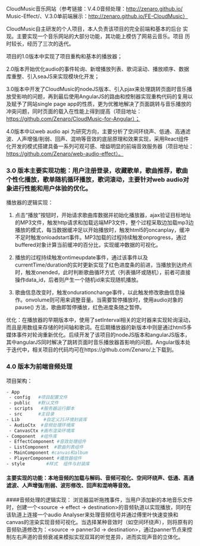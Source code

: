 CloudMusic音乐网站（参考链接：V.4.0音频处理：http://zenaro.github.io/
Music-Effect/、V.3.0单前端展示：http://zenaro.github.io/FE-CloudMusic）

CloudMusic自主研发的个人项目，本人负责该项目的完全前端和基本的后台
实现。主要实现一个音乐网站的大部分功能，其功能上模仿了网易云音乐。项目
历时较长，经历了三次的迭代。

项目的1.0版本中实现了项目重构和基本的播放器；

2.0版本开始优化audio的事件轮询、新增播放列表、歌词滚动、播放顺序、数据库重整、引入seaJS来实现模块化开发；

3.0版本中开发了CloudMusic的nodeJS版本、引入pjax来处理跳转页面时音乐播放受影响的问题，再到最后使用AngularJS的路由和控制器实现重构代码的复用以及赋予了网站single page app的性质，更为优雅地解决了页面跳转与音乐播放的冲突问题，同时页面的载入在性能上得到提高（项目地址：https://github.com/Zenaro/CloudMusic-for-Angular）；

4.0版本中以web audio api 为研究方向，主要分析了空间环绕声、低通、高通滤波、人声增强/削弱、回声、混响等音效的底层原理和效果实现，采用React组件化开发的模式搭建具备一系列可观可感、增益明显的前端音效服务器（项目地址：https://github.com/Zenaro/web-audio-effect）。

### 3.0 版本主要实现功能：用户注册登录，收藏歌单，歌曲推荐，歌曲个性化播放，歌单随机循环播放，歌词滚动，主要针对web audio对象进行性能和用户体验的优化。

播放器的逻辑实现：
1. 点击“播放”按钮时，开始请求歌曲库数据并初始化播放器，ajax验证目标地址的MP3文件，触发http请求和加载远端MP3文件，整个过程采取边加载mp3边播放的模式，每当数据缓冲足以开始播放时，触发html5的oncanplay，缓冲不足时触发onloadstart事件。MP3加载的过程持续触发onprogress，通过buffered对象计算当前缓冲的百分比，实现缓冲数据的可视化。

2. 播放的过程持续触发ontimeupdate事件，通过该事件以及currentTime/duration的实时更新实现了红色进度条的前进，当播放到达终点时，触发onended，此时判断歌曲循环方式（列表循环或随机），前者可直接操作data_id，后者则产生一个随机id来实现随机播放。

3. 歌曲信息改变时，触发ondurationchange事件，以此触发修改歌曲信息操作。onvolume则可用来调整音量。当需要暂停播放时，使用audio对象的 pause() 方法，歌曲即暂停播放，红色进度条随之暂停。

优化：在播放器的早期版本中，使用了setInterval相关的定时器来实现轮询滚动，而且是用数组来存储的时间轴和歌词。在后期播放器的新版本中则是通过html5多媒体事件对轮询重新优化。后续开发了该项目的nodeJS版本和angularJS版本，其中angularJS同时解决了跳转页面时音乐播放器首影响的问题。Angular版本处于迭代中，相关项目的代码均可在https://github.com/Zenaro/上下载到。

### 4.0 版本为前端音频处理
项目架构：
 ```bash
- App
  - config   #项目配置文件
  - public   #默认文件
  - scripts   #服务器运行脚本
  - src      #主目录
- Lib         #自定义JS环境封装库
  - AudioCtx  #音频处理环境库
  - CanvasCtx #画布渲染环境库 
- Component  #组件库
  - EffectComponent #音效处理组件
  - ListComponent  #歌曲列表组件
  - MainComponent #canvas和album
  - PlayerComponent #播放器组件
- style        #样式  组件与封装库
 
  ```

#### 主要实现的功能：本地音频的加载与解码、音频可视化、空间环绕声、低通、高通滤波、人声增强/削弱、波形修改、回声和混响等音效。

####音频处理的逻辑实现：
浏览器监听拖拽事件，当用户添加新的本地音乐文件时，创建一个<source -> effect -> destination>的音频轨道以实现播放，同时在该轨道上连接一个audio Analyser来处理音频信号并通过傅里叶快速变换和canvas的渲染实现音频可视化。当选择某种音效时（如空间环绕声），则将原有的音频轨道修改为：<source -> panner3d -> destination>，通过panner节点来控制左右声道的音频衰减来模拟实现双耳的听觉差异，进而实现声音的立体化。